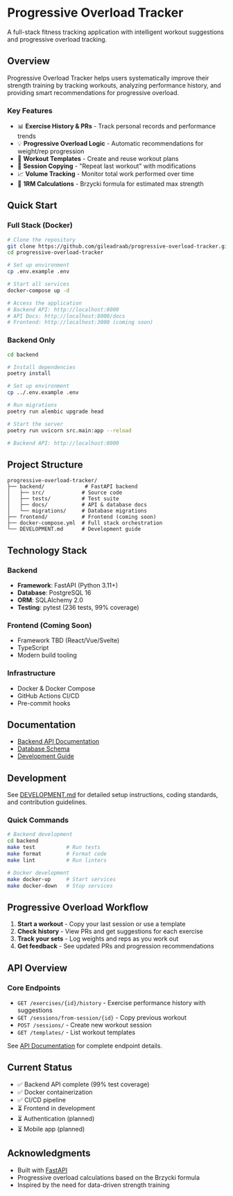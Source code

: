 # Progressive Overload Tracker

A full-stack fitness tracking application with intelligent workout suggestions and progressive overload tracking.

## Overview

Progressive Overload Tracker helps users systematically improve their strength training by tracking workouts, analyzing performance history, and providing smart recommendations for progressive overload.

### Key Features

- 📊 **Exercise History & PRs** - Track personal records and performance trends
- 💡 **Progressive Overload Logic** - Automatic recommendations for weight/rep progression
- 📝 **Workout Templates** - Create and reuse workout plans
- 🔄 **Session Copying** - "Repeat last workout" with modifications
- 📈 **Volume Tracking** - Monitor total work performed over time
- 🎯 **1RM Calculations** - Brzycki formula for estimated max strength

## Quick Start

### Full Stack (Docker)

```bash
# Clone the repository
git clone https://github.com/gileadraab/progressive-overload-tracker.git
cd progressive-overload-tracker

# Set up environment
cp .env.example .env

# Start all services
docker-compose up -d

# Access the application
# Backend API: http://localhost:8000
# API Docs: http://localhost:8000/docs
# Frontend: http://localhost:3000 (coming soon)
```

### Backend Only

```bash
cd backend

# Install dependencies
poetry install

# Set up environment
cp ../.env.example .env

# Run migrations
poetry run alembic upgrade head

# Start the server
poetry run uvicorn src.main:app --reload

# Backend API: http://localhost:8000
```

## Project Structure

```
progressive-overload-tracker/
├── backend/             # FastAPI backend
│   ├── src/            # Source code
│   ├── tests/          # Test suite
│   ├── docs/           # API & database docs
│   └── migrations/     # Database migrations
├── frontend/           # Frontend (coming soon)
├── docker-compose.yml  # Full stack orchestration
└── DEVELOPMENT.md      # Development guide
```

## Technology Stack

### Backend
- **Framework**: FastAPI (Python 3.11+)
- **Database**: PostgreSQL 16
- **ORM**: SQLAlchemy 2.0
- **Testing**: pytest (236 tests, 99% coverage)

### Frontend (Coming Soon)
- Framework TBD (React/Vue/Svelte)
- TypeScript
- Modern build tooling

### Infrastructure
- Docker & Docker Compose
- GitHub Actions CI/CD
- Pre-commit hooks

## Documentation

- [Backend API Documentation](backend/docs/API.md)
- [Database Schema](backend/docs/DATABASE.md)
- [Development Guide](DEVELOPMENT.md)

## Development

See [DEVELOPMENT.md](DEVELOPMENT.md) for detailed setup instructions, coding standards, and contribution guidelines.

### Quick Commands

```bash
# Backend development
cd backend
make test          # Run tests
make format        # Format code
make lint          # Run linters

# Docker development
make docker-up     # Start services
make docker-down   # Stop services
```

## Progressive Overload Workflow

1. **Start a workout** - Copy your last session or use a template
2. **Check history** - View PRs and get suggestions for each exercise
3. **Track your sets** - Log weights and reps as you work out
4. **Get feedback** - See updated PRs and progression recommendations

## API Overview

### Core Endpoints

- `GET /exercises/{id}/history` - Exercise performance history with suggestions
- `GET /sessions/from-session/{id}` - Copy previous workout
- `POST /sessions/` - Create new workout session
- `GET /templates/` - List workout templates

See [API Documentation](backend/docs/API.md) for complete endpoint details.

## Current Status

- ✅ Backend API complete (99% test coverage)
- ✅ Docker containerization
- ✅ CI/CD pipeline
- ⏳ Frontend in development
- ⏳ Authentication (planned)
- ⏳ Mobile app (planned)

## Acknowledgments

- Built with [FastAPI](https://fastapi.tiangolo.com/)
- Progressive overload calculations based on the Brzycki formula
- Inspired by the need for data-driven strength training
